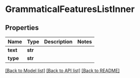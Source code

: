 # GrammaticalFeaturesListInner

## Properties
Name | Type | Description | Notes
------------ | ------------- | ------------- | -------------
**text** | **str** |  | 
**type** | **str** |  | 

[[Back to Model list]](../README.md#documentation-for-models) [[Back to API list]](../README.md#documentation-for-api-endpoints) [[Back to README]](../README.md)


